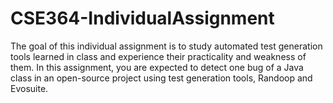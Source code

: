 # CSE364-IndividualAssignment
 The goal of this individual assignment is to study automated test generation tools learned in class and experience their practicality and weakness of them. In this assignment, you are expected to detect one bug of a Java class in an open-source project using test generation tools, Randoop and Evosuite.
